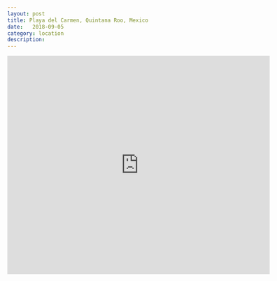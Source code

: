 ```yaml
---
layout: post
title: Playa del Carmen, Quintana Roo, Mexico
date:   2018-09-05
category: location
description: 
---
```


<div class="mapouter"><div class="gmap_canvas"><iframe width="600" height="500" id="gmap_canvas" src="https://maps.google.com/maps?q=Playa%20del%20Carmen%2C%20Quintana%20Roo%2C%20Mexico&t=&z=13&ie=UTF8&iwloc=&output=embed" frameborder="0" scrolling="no" marginheight="0" marginwidth="0">